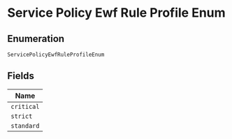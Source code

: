 
# Service Policy Ewf Rule Profile Enum

## Enumeration

`ServicePolicyEwfRuleProfileEnum`

## Fields

| Name |
|  --- |
| `critical` |
| `strict` |
| `standard` |

